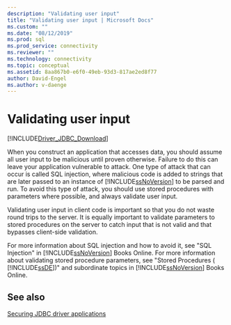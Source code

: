 ```yaml
---
description: "Validating user input"
title: "Validating user input | Microsoft Docs"
ms.custom: ""
ms.date: "08/12/2019"
ms.prod: sql
ms.prod_service: connectivity
ms.reviewer: ""
ms.technology: connectivity
ms.topic: conceptual
ms.assetid: 8aa867b0-e6f0-49eb-93d3-817ae2ed8f77
author: David-Engel
ms.author: v-daenge
---
```


# Validating user input

[!INCLUDE[Driver_JDBC_Download](../../includes/driver_jdbc_download.md)]

When you construct an application that accesses data, you should assume all user input to be malicious until proven otherwise. Failure to do this can leave your application vulnerable to attack. One type of attack that can occur is called SQL injection, where malicious code is added to strings that are later passed to an instance of [!INCLUDE[ssNoVersion](../../includes/ssnoversion-md.md)] to be parsed and run. To avoid this type of attack, you should use stored procedures with parameters where possible, and always validate user input.

Validating user input in client code is important so that you do not waste round trips to the server. It is equally important to validate parameters to stored procedures on the server to catch input that is not valid and that bypasses client-side validation.

For more information about SQL injection and how to avoid it, see "SQL Injection" in [!INCLUDE[ssNoVersion](../../includes/ssnoversion-md.md)] Books Online. For more information about validating stored procedure parameters, see "Stored Procedures ( [!INCLUDE[ssDE](../../includes/ssde_md.md)])" and subordinate topics in [!INCLUDE[ssNoVersion](../../includes/ssnoversion-md.md)] Books Online.

## See also

[Securing JDBC driver applications](../../connect/jdbc/securing-jdbc-driver-applications.md)
